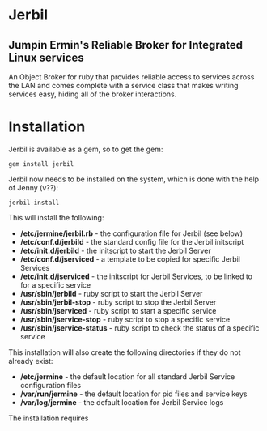 # Jerbil

## Jumpin Ermin's Reliable Broker for Integrated Linux services

An Object Broker for ruby that provides reliable access to services across the LAN and comes complete with a service class
that makes writing services easy, hiding all of the broker interactions.

# Installation

Jerbil is available as a gem, so to get the gem:

    gem install jerbil
    
Jerbil now needs to be installed on the system, which is done with the help of Jenny (v??):

    jerbil-install
    
This will install the following:

* **/etc/jermine/jerbil.rb** - the configuration file for Jerbil (see below)
* **/etc/conf.d/jerbild** - the standard config file for the Jerbil initscript
* **/etc/init.d/jerbild** - the initscript to start the Jerbil Server
* **/etc/conf.d/jserviced** - a template to be copied for specific Jerbil Services
* **/etc/init.d/jserviced** - the initscript for Jerbil Services, to be linked to for a specific service
* **/usr/sbin/jerbild** - ruby script to start the Jerbil Server
* **/usr/sbin/jerbil-stop** - ruby script to stop the Jerbil Server
* **/usr/sbin/jserviced** - ruby script to start a specific service
* **/usr/sbin/jservice-stop** - ruby script to stop a specific service
* **/usr/sbin/jservice-status** - ruby script to check the status of a specific service

This installation will also create the following directories if they do not already exist:

* **/etc/jermine** - the default location for all standard Jerbil Service configuration files
* **/var/run/jermine** - the default location for pid files and service keys
* **/var/log/jermine** - the default location for Jerbil Service logs

The installation requires